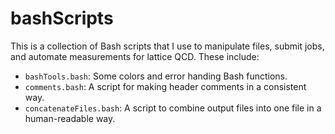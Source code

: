 # bashScripts
This is a collection of Bash scripts that I use to manipulate files, submit jobs, and automate measurements for lattice QCD. These include:

- `bashTools.bash`: Some colors and error handing Bash functions.
- `comments.bash`: A script for making header comments in a consistent way.
- `concatenateFiles.bash`: A script to combine output files into one file in a human-readable way. 
